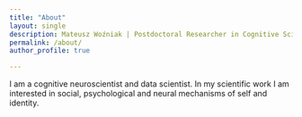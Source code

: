 ```yaml
---
title: "About"
layout: single
description: Mateusz Woźniak | Postdoctoral Researcher in Cognitive Science | Central European University
permalink: /about/
author_profile: true

---
```


I am a cognitive neuroscientist and data scientist. In my scientific work I am interested in social, psychological and neural mechanisms of self and identity. 



